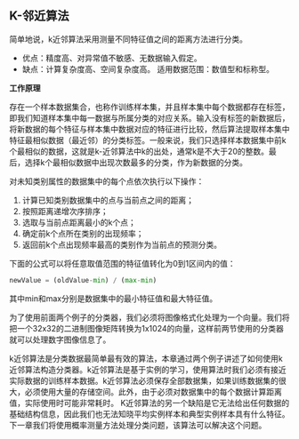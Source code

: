 ## K-邻近算法

简单地说，k近邻算法采用测量不同特征值之间的距离方法进行分类。

* 优点：精度高、对异常值不敏感、无数据输入假定。
* 缺点：计算复杂度高、空间复杂度高。 适用数据范围：数值型和标称型。

**工作原理**

存在一个样本数据集合，也称作训练样本集，并且样本集中每个数据都存在标签，即我们知道样本集中每一数据与所属分类的对应关系。输入没有标签的新数据后，将新数据的每个特征与样本集中数据对应的特征进行比较，然后算法提取样本集中特征最相似数据（最近邻）的分类标签。一般来说，我们只选择样本数据集中前k个最相似的数据，这就是k-近邻算法中k的出处，通常k是不大于20的整数。最后，选择k个最相似数据中出现次数最多的分类，作为新数据的分类。

对未知类别属性的数据集中的每个点依次执行以下操作：

1. 计算已知类别数据集中的点与当前点之间的距离；
2. 按照距离递增次序排序；
3. 选取与当前点距离最小的k个点；
4. 确定前k个点所在类别的出现频率；
5. 返回前k个点出现频率最高的类别作为当前点的预测分类。

下面的公式可以将任意取值范围的特征值转化为0到1区间内的值：

```python
newValue = (oldValue-min) / (max-min)
```

其中min和max分别是数据集中的最小特征值和最大特征值。

为了使用前面两个例子的分类器，我们必须将图像格式化处理为一个向量。我们将把一个32x32的二进制图像矩阵转换为1x1024的向量，这样前两节使用的分类器就可以处理数字图像信息了。

k近邻算法是分类数据最简单最有效的算法，本章通过两个例子讲述了如何使用k近邻算法构造分类器。k近邻算法是基于实例的学习，使用算法时我们必须有接近实际数据的训练样本数据。k近邻算法必须保存全部数据集，如果训练数据集的很大，必须使用大量的存储空间。此外，由于必须对数据集中的每个数据计算距离值，实际使用时可能非常耗时。
K近邻算法的另一个缺陷是它无法给出任何数据的基础结构信息，因此我们也无法知晓平均实例样本和典型实例样本具有什么特征。下一章我们将使用概率测量方法处理分类问题，该算法可以解决这个问题。